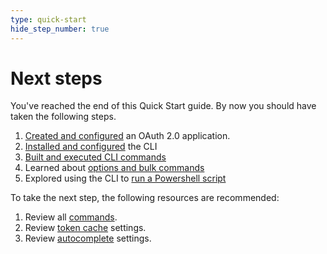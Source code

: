 ```yaml
---
type: quick-start
hide_step_number: true
---
```


# Next steps

You've reached the end of this Quick Start guide. By now you should have taken
the following steps.

1. [Created and configured][one]
   an OAuth 2.0 application.
2. [Installed and configured][two]
   the CLI
   <!--alex ignore executed-->
3. [Built and executed CLI commands][three]
4. Learned about [options and bulk commands][four]
5. Explored using the CLI to [run a Powershell script][five]

To take the next step, the following resources are recommended:

1. Review all [commands][commands].
2. Review [token cache][cache] settings.
3. Review [autocomplete][ac] settings.

[one]: g://tooling/cli/quick-start/create-oauth-app/
[two]: g://tooling/cli/quick-start/install-and-configure/
[three]: g://tooling/cli/quick-start/build-commands-help/
[four]: g://tooling/cli/quick-start/options-and-bulk-commands/
[five]: g://tooling/cli/quick-start/powershell-script-templates/
[cache]: https://github.com/box/boxcli/blob/master/docs/configure.md#box-configureenvironmentsupdate-name
[ac]: https://github.com/box/boxcli/blob/master/docs/autocomplete.md
[commands]: https://github.com/box/boxcli#command-topics
